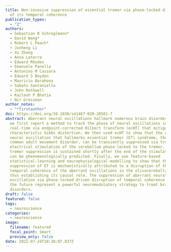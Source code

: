 ```yaml
---
title: Non-invasive suppression of essential tremor via phase-locked disruption
  of its temporal coherence
publication_types:
  - "2"
authors:
  - Sebastian R Schreglmann*
  - David Wang*
  - Robert L Peach*
  - Junheng Li
  - Xu Zhang
  - Anna Latorre
  - Edward Rhodes
  - Emanuele Panella
  - Antonino M Cassara
  - Edward S Boyden
  - Mauricio Barahona
  - Sabato Santaniello
  - John Rothwell
  - Kailash P Bhatia
  - Nir Grossman
author_notes:
  - "*firstauthor"
doi: https://doi.org/10.1038/s41467-020-20581-7
abstract: Aberrant neural oscillations hallmark numerous brain disorders. Here,
  we first report a method to track the phase of neural oscillations in
  real-time via endpoint-corrected Hilbert transform (ecHT) that mitigates the
  characteristic Gibbs distortion. We then used ecHT to show that the aberrant
  neural oscillation that hallmarks essential tremor (ET) syndrome, the most
  common adult movement disorder, can be transiently suppressed via transcranial
  electrical stimulation of the cerebellum phase-locked to the tremor. The
  tremor suppression is sustained shortly after the end of the stimulation and
  can be phenomenologically predicted. Finally, we use feature-based
  statistical-learning and neurophysiological-modelling to show that the
  suppression of ET is mechanistically attributed to a disruption of the
  temporal coherence of the aberrant oscillations in the olivocerebellar loop,
  thus establishing its causal role. The suppression of aberrant neural
  oscillation via phase-locked driven disruption of temporal coherence may in
  the future represent a powerful neuromodulatory strategy to treat brain
  disorders.
draft: false
featured: false
tags:
  - neuroscience
categories:
  - neuroscience
image:
  filename: featured
  focal_point: Smart
  preview_only: false
date: 2022-07-24T10:38:07.837Z
---
```

